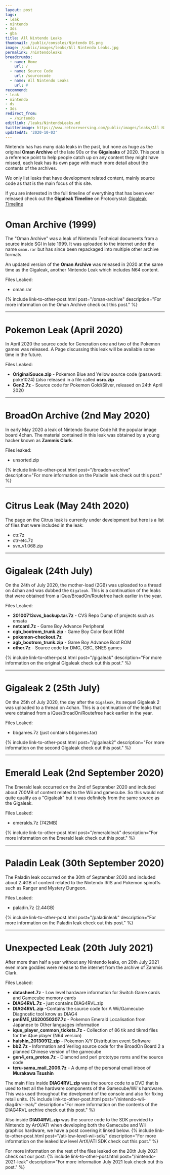 ```yaml
---
layout: post
tags: 
- leak
- nintendo
- 3ds
- gba
title: All Nintendo Leaks  
thumbnail: /public/consoles/Nintendo DS.png
image: /public/images/leaks/All Nintendo Leaks.jpg
permalink: /nintendoleaks
breadcrumbs:
  - name: Home
    url: /
  - name: Source Code
    url: /sourcecode
  - name: All Nintendo Leaks
    url: #
recommend: 
- leak
- nintendo
- ds
- 3ds
redirect_from:
  - /nintendo
editlink: /leaks/NintendoLeaks.md
twitterimage: https://www.retroreversing.com/public/images/leaks/All Nintendo Leaks.jpg
updatedAt: '2020-10-03'
---
```


Nintendo has has many data leaks in the past, but none as huge as the original **Oman Archive** of the late 90s or the **Gigaleaks** of 2020. This post is a reference point to help people catch up on any content they might have missed, each leak has its own page with much more detail about the contents of the archives. 

We only list leaks that have development related content, mainly source code as that is the main focus of this site.

If you are interested in the full timeline of everything that has been ever released check out the **Gigaleak Timeline** on Protocrystal:
[Gigaleak Timeline](https://protocrystal.neocities.org/timeline)

# Oman Archive (1999)
The "Oman Archive" was a leak of Nintendo Technical documents from a source inside SGI in late 1999. It was uploaded to the internet under the name `oman.rar` but has since been repackaged into multiple other archive formats.

An updated version of the **Oman Archive** was released in 2020 at the same time as the Gigaleak, another Nintendo Leak which includes N64 content.

Files Leaked:
* oman.rar

{% include link-to-other-post.html post="/oman-archive" description="For more information on the Oman Archive check out this post." %}

---
# Pokemon Leak (April 2020)
In April 2020 the source code for Generation one and two of the Pokemon games was released. A Page discussing this leak will be available some time in the future.

Files Leaked:
* **OriginalSouce.zip** - Pokemon Blue and Yellow source code (password: poke1024) (also released in a file called **osrc.zip** 
* **Gen2.7z** - Source code for Pokemon Gold/Silver, released on 24th April 2020

---
# BroadOn Archive (2nd May 2020)
In early May 2020 a leak of Nintendo Source Code hit the popular image board 4chan. The material contained in this leak was obtained by a young hacker known as **Zammis Clark**.

Files leaked:
* unsorted.zip

{% include link-to-other-post.html post="/broadon-archive" description="For more information on the Paladin leak check out this post." %}

---
# Citrus Leak (May 24th 2020)
The page on the Citrus leak is currently under development but here is a list of files that were included in the leak:
* ctr.7z
* ctr-etc.7z
* svn_v1.068.zip

---
# Gigaleak (24th July)
On the 24th of July 2020, the mother-load (2GB) was uploaded to a thread on 4chan and was dubbed the  `Gigaleak`. This is a continuation of the leaks that were obtained from a iQue/BroadOn/Routefree hack earlier in the year. 

Files Leaked:
* **20100713cvs_backup.tar.7z** - CVS Repo Dump of projects such as ensata
* **netcard.7z** - Game Boy Advance Peripheral
* **cgb_bootrom_trunk.zip** - Game Boy Color Boot ROM
* **pokemon-checkout.7z**
* **agb_bootrom_trunk.zip** - Game Boy Advance Boot ROM
* **other.7z** - Source code for DMG, GBC, SNES games

{% include link-to-other-post.html post="/gigaleak" description="For more information on the original Gigaleak check out this post." %}

---
# Gigaleak 2 (25th July)
On the 25th of July 2020, the day after the `Gigaleak`, its sequel Gigaleak 2 was uploaded to a thread on 4chan. This is a continuation of the leaks that were obtained from a iQue/BroadOn/Routefree hack earlier in the year. 

Files Leaked:
* bbgames.7z (just contains bbgames.tar)

{% include link-to-other-post.html post="/gigaleak2" description="For more information on the second Gigaleak check out this post." %}

---
# Emerald Leak (2nd September 2020)
The Emerald leak occurred on the 2nd of September 2020 and included about 700MB of content related to the Wii and gamecube. So this would not quite qualify as a "Gigaleak" but it was definitely from the same source as the Gigaleak.

Files Leaked:
* emeralds.7z (742MB)

{% include link-to-other-post.html post="/emeraldleak" description="For more information on the Emerald leak check out this post." %}

---
# Paladin Leak (30th September 2020)
The Paladin leak occurred on the 30th of September 2020 and included about 2.4GB of content related to the Nintendo IRIS and Pokemon spinoffs such as Ranger and Mystery Dungeon.

Files Leaked:
* paladin.7z (2.44GB)

{% include link-to-other-post.html post="/paladinleak" description="For more information on the Paladin leak check out this post." %}

---
# Unexpected Leak (20th July 2021)
After more than half a year without any Nintendo leaks, on 20th July 2021 even more goddies were release to the internet from the archive of Zammis Clark.

Files Leaked:
* **datasheet.7z** - Low level hardware information for Switch Game cards and Gamecube memory cards
* **DIAG4RVL.7z** - just contains DIAG4RVL.zip
* **DIAG4RVL.zip** -Contains the source code for A Wii/Gamecube Diagnostic tool know as DIAG4
* **pmEME_US20050207.7z** - Pokemon Emerald Localisation from Japanese to Other languages information
* **ique_player_common_tickets.7z** - Collection of 86 tik and tikmd files for the iQue player (N64 version)
* **haishin_20130912.zip** - Pokemon X/Y Distribution event Software
* **bb2.7z** - Information and Verilog source code for the BroadOn Board 2 a planned Chinese version of the gamecube
* **gen4_era_protos.7z** - Diamond and perl prototype roms and the source code
* **teru-sama_mail_2006.7z** - A dump of the personal email inbox of **Murakawa Tsushin**

The main files inside **DIAG4RVL.zip** was the source code to a DVD that is used to test all the hardware components of the Gamecube/Wii's hardware. This was used throughout the develpment of the console and also for fixing retail units.
{% include link-to-other-post.html post="/nintendo-wii-diag4rvl-leak/" description="For more information on the contents of the DIAG4RVL archive check out this post." %}

Also inside **DIAG4RVL.zip** was the source code to the SDK provided to Nintendo by ArtX/ATI when developing both the Gamecube and Wii graphics hardware, we have a post covering it linked below.
{% include link-to-other-post.html post="/ati-low-level-wii-sdk/" description="For more information on the leaked low level ArtX/ATI SDK check out this post." %}

For more information on the rest of the files leaked on the 20th July 2021 check out our post:
{% include link-to-other-post.html post="/nintendo-2021-leak" description="For more information July 2021 leak check out this post." %}

